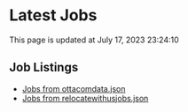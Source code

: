 # Latest Jobs

This page is updated at July 17, 2023 23:24:10

## Job Listings

- [Jobs from ottacomdata.json](jobs/ottacom.md)
- [Jobs from relocatewithusjobs.json](jobs/relocatewithus.md)
